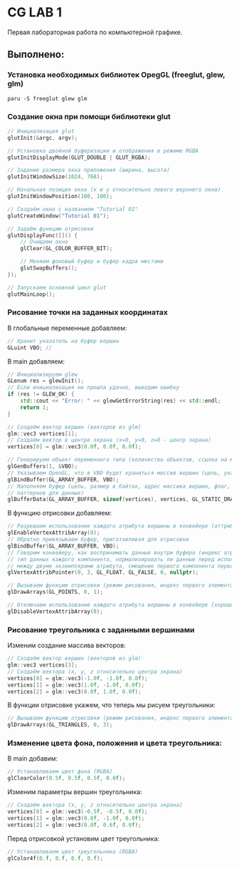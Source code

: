 # CG LAB 1

Первая лабораторная работа по компьютерной графике.

## Выполнено:

### Установка необходимых библиотек OpegGL (freeglut, glew, glm)

```shell
paru -S freeglut glew glm
```

### Создание окна при помощи библиотеки glut

```c++
// Инициализация glut
glutInit(&argc, argv);

// Установка двойной буферизации и отображения в режиме RGBA
glutInitDisplayMode(GLUT_DOUBLE | GLUT_RGBA);

// Задание размера окна приложения (ширина, высота)
glutInitWindowSize(1024, 768);

// Начальная позиция окна (x и y относительно левого верхнего окна)
glutInitWindowPosition(100, 100);

// Создаём окно с названием "Tutorial 01"
glutCreateWindow("Tutorial 01");

// Задаём функцию отрисовки
glutDisplayFunc([]() {
    // Очищаем окно
    glClear(GL_COLOR_BUFFER_BIT);

    // Меняем фоновый буфер и буфер кадра местами
    glutSwapBuffers();
});

// Запускаем основной цикл glut
glutMainLoop();
```

### Рисование точки на заданных координатах

В глобальные переменные добавляем:

```c++
// Хранит указатель на буфер вершин
GLuint VBO; // 
```

В main добавляем:

```c++
// Инициализируем glew
GLenum res = glewInit();
// Если инициализация не прошла удачно, выводим ошибку
if (res != GLEW_OK) {
    std::cout << "Error: " << glewGetErrorString(res) << std::endl;
    return 1;
}

// Создаём вектор вершин (векторов из glm)
glm::vec3 vertices[1];
// Создаём вектор в центре экрана (x=0, y=0, z=0 - центр экрана)
vertices[0] = glm::vec3(0.0f, 0.0f, 0.0f);

// Генерируем объект переменного типа (количество объектов, ссылка на массив для хранения)
glGenBuffers(1, &VBO);
// Указываем OpenGL, что в VBO будет храниться массив вершин (цель, указатель на массив)
glBindBuffer(GL_ARRAY_BUFFER, VBO);
// Наполняем буфер (цель, размер в байтах, адрес массива вершин, флаг, обозначающий использование
// паттернов для данных)
glBufferData(GL_ARRAY_BUFFER, sizeof(vertices), vertices, GL_STATIC_DRAW);
```

В функцию отрисовки добавляем:
```c++
// Разрешаем использование каждого атрибута вершины в конвейере (аттрибут вершины)
glEnableVertexAttribArray(0);
// Обратно привязываем буфер, приготавливая для отрисовки
glBindBuffer(GL_ARRAY_BUFFER, VBO);
// Говорим конвейеру, как воспринимать данные внутри буфера (индекс атрибута, количество аттрибутов,
// тип данных каждого компонента, нормализировать ли данные перед использованием, шаг - число байтов
// между двумя экземплярами атрибута, смещение первого компонента первого универсального атрибута вершины)
glVertexAttribPointer(0, 3, GL_FLOAT, GL_FALSE, 0, nullptr);

// Вызываем функцию отрисовки (режим рисования, индекс первого элемента в буфере, количество элементов)
glDrawArrays(GL_POINTS, 0, 1);

// Отключаем использование каждого атрибута вершины в конвейере [хороший тон]
glDisableVertexAttribArray(0);
```

### Рисование треугольника с заданными вершинами

Изменим создание массива векторов:
```c++
// Создаём вектор вершин (векторов из glm)
glm::vec3 vertices[3];
// Создаём вектора (x, y, z относительно центра экрана)
vertices[0] = glm::vec3(-1.0f, -1.0f, 0.0f);
vertices[1] = glm::vec3(1.0f, -1.0f, 0.0f);
vertices[2] = glm::vec3(0.0f, 1.0f, 0.0f);
```

В функции отрисовке укажем, что теперь мы рисуем треугольники:
```c++
// Вызываем функцию отрисовки (режим рисования, индекс первого элемента в буфере, количество элементов)
glDrawArrays(GL_TRIANGLES, 0, 3);
```

### Изменение цвета фона, положения и цвета треугольника:

В main добавим:
```c++
// Устанавливаем цвет фона (RGBA)
glClearColor(0.5f, 0.5f, 0.5f, 0.0f);
```

Изменим параметры вершин треугольника:
```c++
// Создаём вектора (x, y, z относительно центра экрана)
vertices[0] = glm::vec3(-0.5f, -0.5f, 0.0f);
vertices[1] = glm::vec3(0.8f, -1.0f, 0.0f);
vertices[2] = glm::vec3(0.0f, 0.6f, 0.0f);
```

Перед отрисовкой установим цвет треугольника:
```c++
// Устанавливаем цвет треугольника (RGBA)
glColor4f(0.f, 0.f, 0.f, 0.f);
```